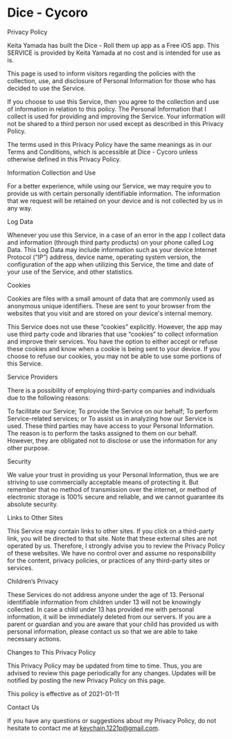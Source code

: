 # Dice - Cycoro

Privacy Policy


Keita Yamada has built the Dice - Roll them up app as a Free iOS app. This SERVICE is provided by Keita Yamada at no cost and is intended for use as is.

This page is used to inform visitors regarding the policies with the collection, use, and disclosure of Personal Information for those who has decided to use the Service.

If you choose to use this Service, then you agree to the collection and use of information in relation to this policy. The Personal Information that I collect is used for providing and improving the Service. Your information will not be shared to a third person nor used except as described in this Privacy Policy.

The terms used in this Privacy Policy have the same meanings as in our Terms and Conditions, which is accessible at Dice - Cycoro unless otherwise defined in this Privacy Policy.


Information Collection and Use

For a better experience, while using our Service, we may require you to provide us with certain personally identifiable information. The information that we request will be retained on your device and is not collected by us in any way.


Log Data

Whenever you use this Service, in a case of an error in the app I collect data and information (through third party products) on your phone called Log Data. This Log Data may include information such as your device Internet Protocol (“IP”) address, device name, operating system version, the configuration of the app when utilizing this Service, the time and date of your use of the Service, and other statistics.


Cookies

Cookies are files with a small amount of data that are commonly used as anonymous unique identifiers. These are sent to your browser from the websites that you visit and are stored on your device's internal memory.

This Service does not use these “cookies” explicitly. However, the app may use third party code and libraries that use “cookies” to collect information and improve their services. You have the option to either accept or refuse these cookies and know when a cookie is being sent to your device. If you choose to refuse our cookies, you may not be able to use some portions of this Service.


Service Providers

There is a possibility of employing third-party companies and individuals due to the following reasons:

To facilitate our Service;
To provide the Service on our behalf;
To perform Service-related services; or
To assist us in analyzing how our Service is used.
These third parties may have access to your Personal Information. The reason is to perform the tasks assigned to them on our behalf. However, they are obligated not to disclose or use the information for any other purpose.


Security

We value your trust in providing us your Personal Information, thus we are striving to use commercially acceptable means of protecting it. But remember that no method of transmission over the internet, or method of electronic storage is 100% secure and reliable, and we cannot guarantee its absolute security.


Links to Other Sites

This Service may contain links to other sites. If you click on a third-party link, you will be directed to that site. Note that these external sites are not operated by us. Therefore, I strongly advise you to review the Privacy Policy of these websites. We have no control over and assume no responsibility for the content, privacy policies, or practices of any third-party sites or services.


Children’s Privacy

These Services do not address anyone under the age of 13. Personal identifiable information from children under 13 will not be knowingly collected. In case a child under 13 has provided me with personal information, it will be immediately deleted from our servers. If you are a parent or guardian and you are aware that your child has provided us with personal information, please contact us so that we are able to take necessary actions.


Changes to This Privacy Policy

This Privacy Policy may be updated from time to time. Thus, you are advised to review this page periodically for any changes. Updates will be notified by posting the new Privacy Policy on this page.


This policy is effective as of 2021-01-11


Contact Us

If you have any questions or suggestions about my Privacy Policy, do not hesitate to contact me at keychain.1221p@gmail.com.

